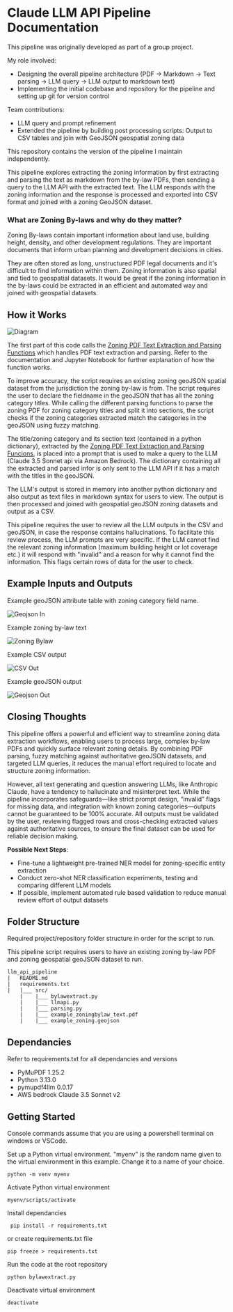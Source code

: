 # Claude LLM API Pipeline Documentation

This pipeline was originally developed as part of a group project.

My role involved:
* Designing the overall pipeline architecture (PDF -> Markdown -> Text parsing -> LLM query -> LLM output to markdown text)
* Implementing the initial codebase and repository for the pipeline and setting up git for version control

Team contributions:
* LLM query and prompt refinement
* Extended the pipeline by building post processing scripts: Output to CSV tables and join with GeoJSON geospatial zoning data

This repository contains the version of the pipeline I maintain independently.

This pipeline explores extracting the zoning information by first extracting and parsing the text as markdown from the by-law PDFs, then sending a query to the LLM API with the extracted text. The LLM responds with the zoning information and the response is processed and exported into CSV format and joined with a zoning GeoJSON dataset.

### What are Zoning By-laws and why do they matter?
Zoning By-laws contain important information about land use, building height, density, and other development regulations. They are important documents that inform urban planning and development decisions in cities.

They are often stored as long, unstructured PDF legal documents and it's difficult to find information within them. Zoning information is also spatial and tied to geospatial datasets. It would be great if the zoning information in the by-laws could be extracted in an efficient and automated way and joined with geospatial datasets.

## How it Works
![Diagram](images/BylawExtractLogicDiagram.png)

The first part of this code calls the [Zoning PDF Text Extraction and Parsing Functions](https://github.com/JoT8ng/zoning-extraction-pipelines/tree/main/common_pdf_parsing) which handles PDF text extraction and parsing. Refer to the documentation and Jupyter Notebook for further explanation of how the function works.

To improve accuracy, the script requires an existing zoning geoJSON spatial dataset from the jurisdiction the zoning by-law is from. The script requires the user to declare the fieldname in the geoJSON that has all the zoning category titles. While calling the different parsing functions to parse the zoning PDF for zoning category titles and split it into sections, the script checks if the zoning categories extracted match the categories in the geoJSON using fuzzy matching.

The title/zoning category and its section text (contained in a python dictionary), extracted by the [Zoning PDF Text Extraction and Parsing Funcions](https://github.com/JoT8ng/zoning-extraction-pipelines/tree/main/common_pdf_parsing), is placed into a prompt that is used to make a query to the LLM (Claude 3.5 Sonnet api via Amazon Bedrock). The dictionary containing all the extracted and parsed infor is only sent to the LLM API if it has a match with the titles in the geoJSON.

The LLM's output is stored in memory into another python dictionary and also output as text files in markdown syntax for users to view. The output is then processed and joined with geospatial geoJSON zoning datasets and output as a CSV.

This pipeline requires the user to review all the LLM outputs in the CSV and geoJSON, in case the response contains hallucinations. To facilitate this review process, the LLM prompts are very specific. If the LLM cannot find the relevant zoning information (maximum building height or lot coverage etc.) it will respond with "invalid" and a reason for why it cannot find the information. This flags certain rows of data for the user to check.

## Example Inputs and Outputs

Example geoJSON attribute table with zoning category field name.

![Geojson In](images/geojsonin.jpg)

Example zoning by-law text

![Zoning Bylaw](images/BylawScreenshot.jpg)

Example CSV output

![CSV Out](images/csvout.jpg)

Example geoJSON output

![Geojson Out](images/geojsonout.jpg)

## Closing Thoughts

This pipeline offers a powerful and efficient way to streamline zoning data extraction workflows, enabling users to process large, complex by-law PDFs and quickly surface relevant zoning details. By combining PDF parsing, fuzzy matching against authoritative geoJSON datasets, and targeted LLM queries, it reduces the manual effort required to locate and structure zoning information.

However, all text generating and question answering LLMs, like Anthropic Claude, have a tendency to hallucinate and misinterpret text.  While the pipeline incorporates safeguards—like strict prompt design, “invalid” flags for missing data, and integration with known zoning categories—outputs cannot be guaranteed to be 100% accurate. All outputs must be validated by the user, reviewing flagged rows and cross-checking extracted values against authoritative sources, to ensure the final dataset can be used for reliable decision making.

**Possible Next Steps**:

* Fine-tune a lightweight pre-trained NER model for zoning-specific entity extraction
* Conduct zero-shot NER classification experiments, testing and comparing different LLM models
* If possible, implement automated rule based validation to reduce manual review effort of output datasets

## Folder Structure
Required project/repository folder structure in order for the script to run.

This pipeline script requires users to have an existing zoning by-law PDF and zoning geospatial geoJSON dataset to run.
```
llm_api_pipeline
|   README.md
|   requirements.txt
|   |___ src/
    |    |___ bylawextract.py
    |    |___ llmapi.py
    |    |___ parsing.py
    |    |___ example_zoningbylaw_text.pdf
    |    |___ example_zoning.geojson
```

## Dependancies
Refer to requirements.txt for all dependancies and versions
* PyMuPDF 1.25.2
* Python 3.13.0
* pymupdf4llm 0.0.17
* AWS bedrock Claude 3.5 Sonnet v2

## Getting Started
Console commands assume that you are using a powershell terminal on windows or VSCode.

Set up a Python virtual environment. "myenv" is the random name given to the virtual environment in this example. Change it to a name of your choice.
```
python -m venv myenv
```
Activate Python virtual environment
```
myenv/scripts/activate
```
Install dependancies
```
 pip install -r requirements.txt
 ```
or create requirements.txt file
```
pip freeze > requirements.txt
```
Run the code at the root repository
```
python bylawextract.py
```
Deactivate virtual environment
```
deactivate
```